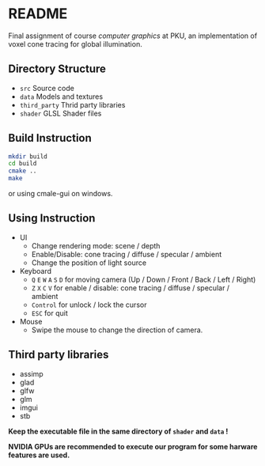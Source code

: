 # README

Final assignment of course *computer graphics* at PKU, an implementation of voxel cone tracing for global illumination.

## Directory Structure

- `src` Source code
- `data` Models and textures
- `third_party` Thrid party libraries
- `shader` GLSL Shader files

## Build Instruction

```bash
mkdir build
cd build
cmake ..
make
```

or using cmale-gui on windows.

## Using Instruction

- UI
  - Change rendering mode: scene / depth
  - Enable/Disable: cone tracing / diffuse / specular / ambient
  - Change the position of light source
- Keyboard
  - `Q` `E` `W` `A` `S` `D` for moving camera (Up / Down / Front / Back / Left / Right)
  - `Z` `X` `C` `V` for enable / disable: cone tracing / diffuse / specular / ambient
  - `Control` for unlock / lock the cursor
  - `ESC` for quit
- Mouse
  - Swipe the mouse to change the direction of camera.

## Third party libraries 

- assimp
- glad
- glfw
- glm
- imgui
- stb

**Keep the executable file in the same directory of `shader` and `data` !**

**NVIDIA GPUs are recommended to execute our program for some harware features are used.**

